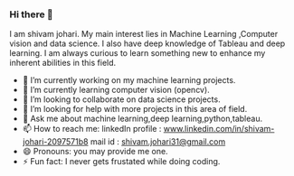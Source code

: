 ### Hi there 👋

I am shivam johari. My main interest lies in Machine Learning ,Computer vision and data science. I also have deep knowledge of Tableau and deep learning. I am always curious to learn something new to enhance my inherent abilities in this field.


- 🔭 I’m currently working on my machine learning projects.
- 🌱 I’m currently learning computer vision (opencv).
- 👯 I’m looking to collaborate on data science projects.
- 🤔 I’m looking for help with more projects in this area of field.
- 💬 Ask me about machine learning,deep learning,python,tableau.
- 📫 How to reach me: linkedIn profile : www.linkedin.com/in/shivam-johari-2097571b8   mail id : shivam.johari31@gmail.com
- 😄 Pronouns: you may provide me one.
- ⚡ Fun fact: I never gets frustated while doing coding.

